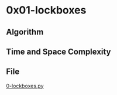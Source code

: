 # 0x01-lockboxes

## Algorithm

## Time and Space Complexity

## File

[0-lockboxes.py]('./0-lockboxes.py')
